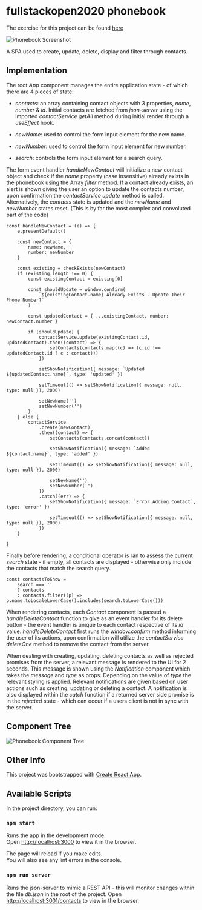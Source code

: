 # fullstackopen2020 phonebook

The exercise for this project can be found [here](https://fullstackopen.com/en/part2/forms#exercises-2-6-2-10)

![Phonebook Screenshot](https://i.imgur.com/ZP6VZEa.gif)

A SPA used to create, update, delete, display and filter through contacts.

## Implementation

The root _App_ component manages the entire application state - of which there are 4 pieces of state:

- _contacts_: an array containing contact objects with 3 properties, _name_, _number_ & _id_. Initial contacts are fetched from _json-server_ using the imported _contactService getAll_ method during initial render through a _useEffect_ hook.

- _newName_: used to control the form input element for the new name.

- _newNumber_: used to control the form input element for new number.

- _search_: controls the form input element for a search query.

The form event handler _handleNewContact_ will initialize a new contact object and check if the _name_ property (case insensitive) already exists in the phonebook using the Array _filter_ method. If a contact already exists, an alert is shown giving the user an option to update the contacts number, upon confirmation the _contactService update_ method is called. Alternatively, the _contacts_ state is updated and the _newName_ and _newNumber_ states reset. (This is by far the most complex and convoluted part of the code)

    const handleNewContact = (e) => {
        e.preventDefault()

        const newContact = {
            name: newName,
            number: newNumber
        }

        const existing = checkExists(newContact)
        if (existing.length !== 0) {
            const existingContact = existing[0]

            const shouldUpdate = window.confirm(
                `${existingContact.name} Already Exists - Update Their Phone Number?`
            )

            const updatedContact = { ...existingContact, number: newContact.number }

            if (shouldUpdate) {
                contactService.update(existingContact.id, updatedContact).then((contact) => {
                    setContacts(contacts.map((c) => (c.id !== updatedContact.id ? c : contact)))
                })

                setShowNotification({ message: `Updated ${updatedContact.name}`, type: 'updated' })

                setTimeout(() => setShowNotification({ message: null, type: null }), 2000)

                setNewName('')
                setNewNumber('')
            }
        } else {
            contactService
                .create(newContact)
                .then((contact) => {
                    setContacts(contacts.concat(contact))

                    setShowNotification({ message: `Added ${contact.name}`, type: 'added' })

                    setTimeout(() => setShowNotification({ message: null, type: null }), 2000)

                    setNewName('')
                    setNewNumber('')
                })
                .catch((err) => {
                    setShowNotification({ message: `Error Adding Contact`, type: 'error' })

                    setTimeout(() => setShowNotification({ message: null, type: null }), 2000)
                })
        }

    }

Finally before rendering, a conditional operator is ran to assess the current _search_ state - if empty, all contacts are displayed - otherwise only include the contacts that match the search query.

    const contactsToShow =
        search === ''
        ? contacts
        : contacts.filter((p) => p.name.toLocaleLowerCase().includes(search.toLowerCase()))

When rendering contacts, each _Contact_ component is passed a _handleDeleteContact_ function to give as an event handler for its delete button - the event handler is unique to each contact respective of its _id_ value. _handleDeleteContact_ first runs the _window.confirm_ method informing the user of its actions, upon confirmation will utilize the _contactService deleteOne_ method to remove the contact from the server.

When dealing with creating, updating, deleting contacts as well as rejected promises from the server, a relevant message is rendered to the UI for 2 seconds. This message is shown using the _Notification_ component which takes the _message_ and _type_ as props. Depending on the value of _type_ the relevant styling is applied. Relevant notifications are given based on user actions such as creating, updating or deleting a contact. A notification is also displayed within the _catch_ function if a returned server side promise is in the _rejected_ state - which can occur if a users client is not in sync with the server.

## Component Tree

![Phonebook Component Tree](https://i.imgur.com/49BfVTT.png)

## Other Info

This project was bootstrapped with [Create React App](https://github.com/facebook/create-react-app).

## Available Scripts

In the project directory, you can run:

### `npm start`

Runs the app in the development mode.\
Open [http://localhost:3000](http://localhost:3000) to view it in the browser.

The page will reload if you make edits.\
You will also see any lint errors in the console.

### `npm run server`

Runs the json-server to mimic a REST API - this will monitor changes within the file _db.json_ in the root of the project.
Open [http://localhost:3001/contacts](http://localhost:3001/contacts) to view in the browser.
